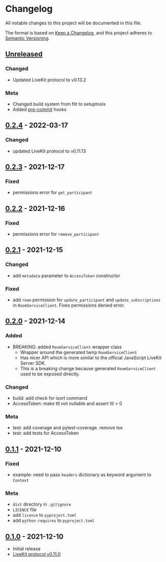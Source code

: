 # Changelog

All notable changes to this project will be documented in this file.

The format is based on [Keep a Changelog](https://keepachangelog.com/en/1.0.0/), and this project adheres
to [Semantic Versioning](https://semver.org/spec/v2.0.0.html).

## [Unreleased]

### Changed

- Updated LiveKit protocol to v0.13.2

### Meta

- Changed build system from flit to setuptools
- Added [pre-commit](https://pre-commit.com/) hooks

## [0.2.4] - 2022-03-17

### Changed

- updated LiveKit protocol to v0.11.13

## [0.2.3] - 2021-12-17

### Fixed

- permissions error for `get_participant`

## [0.2.2] - 2021-12-16

### Fixed

- permissions error for `remove_participant`

## [0.2.1] - 2021-12-15

### Changed

- add `metadata` parameter to `AccessToken` constructor

### Fixed

- add `room` permission for `update_participant` and `update_subscriptions` in `RoomServiceClient`.
  Fixes permissions denied error.

## [0.2.0] - 2021-12-14

### Added

- BREAKING: added `RoomServiceClient` wrapper class
    - Wrapper around the generated twirp `RoomServiceClient`
    - Has nicer API which is more similar to the official JavaScript LiveKit Server SDK.
    - This is a breaking change because generated `RoomServiceClient` used to be exposed directly.

### Changed

- build: add check for isort command
- AccessToken: make ttl not nullable and assert ttl > 0

### Meta

- test: add coverage and pytest-coverage. remove tox
- test: add tests for AccessToken

## [0.1.1] - 2021-12-10

### Fixed

- example: need to pass `headers` dictionary as keyword argument to `Context`

### Meta

- `dist` directory in `.gitignore`
- `LICENCE` file
- add `licence` to `pyproject.toml`
- add `python-requires` to `pyproject.toml`

## [0.1.0] - 2021-12-10

- Initial release
- [LiveKit protocol v0.11.0](https://github.com/livekit/protocol/releases/tag/v0.11.0)

[Unreleased]: https://github.com/tradablebits/livekit-server-sdk-python/compare/v0.2.4...HEAD

[0.2.4]: https://github.com/tradablebits/livekit-server-sdk-python/compare/v0.2.3...v0.2.4

[0.2.3]: https://github.com/tradablebits/livekit-server-sdk-python/compare/v0.2.2...v0.2.3

[0.2.2]: https://github.com/tradablebits/livekit-server-sdk-python/compare/v0.2.1...v0.2.2

[0.2.1]: https://github.com/tradablebits/livekit-server-sdk-python/compare/v0.2.0...v0.2.1

[0.2.0]: https://github.com/tradablebits/livekit-server-sdk-python/compare/v0.1.1...v0.2.0

[0.1.1]: https://github.com/tradablebits/livekit-server-sdk-python/compare/v0.1.0...v0.1.1

[0.1.0]: https://github.com/tradablebits/livekit-server-sdk-python/releases/tag/v0.1.0
